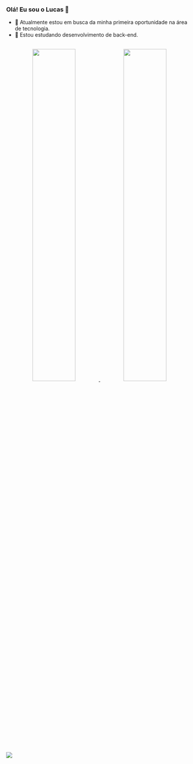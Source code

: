 ### Olá! Eu sou o Lucas 👋
- 🔭 Atualmente estou em busca da minha primeira oportunidade na área de tecnologia.
- 🌱 Estou estudando desenvolvimento de back-end.

##

<div align="center">
  <a href="https://github.com/lucascavalcanti10">
  
  <img width="48%" src="https://github-readme-stats.vercel.app/api?username=lucascavalcanti10&show_icons=true&theme=radical&include_all_commits=true&count_private=true">
   <img width="48%" src="https://github-readme-stats.vercel.app/api/top-langs/?username=lucascavalcanti10&layout=compact&langs_count=7&theme=radical">
</div>
    
  ##
  
<div>
  <a href="https://www.linkedin.com/in/lucas-cavalcanti-5716a379/" target="_blank"><img src="https://img.shields.io/badge/-LinkedIn-%230077B5?style=for-the-badge&logo=linkedin&logoColor=white" target="_blank"></a> 
  
  </div>
  
